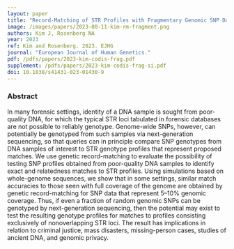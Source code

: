 ```yaml
---
layout: paper
title: "Record-Matching of STR Profiles with Fragmentary Genomic SNP Data"
image: /images/papers/2023-08-11-kim-rm-fragment.png
authors: Kim J, Rosenberg NA
year: 2023
ref: Kim and Rosenberg. 2023. EJHG 
journal: "European Journal of Human Genetics."
pdf: /pdfs/papers/2023-kim-codis-frag.pdf
supplement: /pdfs/papers/2023-kim-codis-frag-si.pdf
doi: 10.1038/s41431-023-01430-9
---
```


### Abstract
In many forensic settings, identity of a DNA sample is sought from poor-quality DNA, for which the typical STR loci tabulated in forensic databases are not possible to reliably genotype. Genome-wide SNPs, however, can potentially be genotyped from such samples via next-generation sequencing, so that queries can in principle compare SNP genotypes from DNA samples of interest to STR genotype profiles that represent proposed matches. We use genetic record-matching to evaluate the possibility of testing SNP profiles obtained from poor-quality DNA samples to identify exact and relatedness matches to STR profiles. Using simulations based on whole-genome sequences, we show that in some settings, similar match accuracies to those seen with full coverage of the genome are obtained by genetic record-matching for SNP data that represent 5–10% genomic coverage. Thus, if even a fraction of random genomic SNPs can be genotyped by next-generation sequencing, then the potential may exist to test the resulting genotype profiles for matches to profiles consisting exclusively of nonoverlapping STR loci. The result has implications in relation to criminal justice, mass disasters, missing-person cases, studies of ancient DNA, and genomic privacy.


